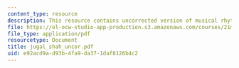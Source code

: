 ```yaml
---
content_type: resource
description: This resource contains uncorrected version of musical rhythm.
file: https://ol-ocw-studio-app-production.s3.amazonaws.com/courses/21m-301-harmony-and-counterpoint-i-spring-2005/e92acd9ad93b4fa9da371daf8126b4c2_jugal_shah_uncor.pdf
file_type: application/pdf
resourcetype: Document
title: jugal_shah_uncor.pdf
uid: e92acd9a-d93b-4fa9-da37-1daf8126b4c2
---
```

